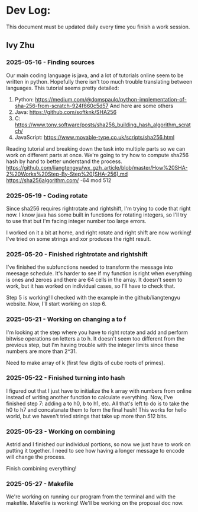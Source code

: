 # Dev Log:

This document must be updated daily every time you finish a work session.

## Ivy Zhu

### 2025-05-16 - Finding sources
Our main coding language is java, and a lot of tutorials online seem to be written in python. Hopefully there isn't too much trouble translating between languages. This tutorial seems pretty detailed:
1. Python: https://medium.com/@domspaulo/python-implementation-of-sha-256-from-scratch-924f660c5d57
And here are some others
2. Java: https://github.com/softknk/SHA256
3. C: https://www.tony.software/posts/sha256_building_hash_algorithm_scratch/
4. JavaScript: https://www.movable-type.co.uk/scripts/sha256.html

Reading tutorial and breaking down the task into multiple parts so we can work on different parts at once.
We're going to try how to compute sha256 hash by hand to better understand the process.
https://github.com/liangtengyu/wx_gzh_article/blob/master/How%20SHA-2%20Works%20Step-By-Step%20(SHA-256).md
https://sha256algorithm.com/
-64 mod 512

### 2025-05-19 - Coding rotate
Since sha256 requires rightrotate and rightshift, I'm trying to code that right now. I know java has some built in functions for rotating integers, so I'll try to use that but I'm facing integer number too large errors.

I worked on it a bit at home, and right rotate and right shift are now working! I've tried on some strings and xor produces the right result.

### 2025-05-20 - Finished rightrotate and rightshift
I've finished the subfunctions needed to transform the message into meesage schedule. It's harder to see if my function is right when everything is ones and zeroes and there are 64 cells in the array. It doesn't seem to work, but it has worked on individual cases, so I'll have to check that.

Step 5 is working! I checked with the example in the github/liangtengyu website. Now, I'll start working on step 6.

### 2025-05-21 - Working on changing a to f
I'm looking at the step where you have to right rotate and add and perform bitwise operations on letters a to h. It doesn't seem too different from the previous step, but I'm having trouble with the integer limits since these numbers are more than 2^31.

Need to make array of k (first few digits of cube roots of primes).

### 2025-05-22 - Finished turning into hash
I figured out that I just have to initialize the k array with numbers from online instead of writing another function to calculate everything. Now, I've finished step 7: adding a to h0, b to h1, etc. 
All that's left to do is to take the h0 to h7 and concatanate them to form the final hash! This works for hello world, but we haven't tried strings that take up more than 512 bits.

### 2025-05-23 - Working on combining
Astrid and I finished our individual portions, so now we just have to work on putting it together. I need to see how having a longer message to encode will change the process.

Finish combining everything!

### 2025-05-27 - Makefile
We're working on running our program from the terminal and with the makefile. Makefile is working! We'll be working on the proposal doc now.

